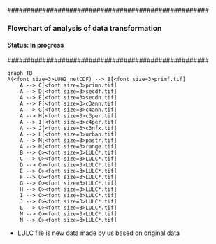 ####################################################
### Flowchart of analysis of data transformation
#### Status: In progress
####################################################

```mermaid
graph TB
A(<font size=3>LUH2_netCDF) --> B[<font size=3>primf.tif]
    A --> C[<font size=3>primn.tif]
    A --> D[<font size=3>secdf.tif]
    A --> E[<font size=3>secdn.tif]
    A --> F[<font size=3>c3ann.tif]
    A --> G[<font size=3>c4ann.tif]
    A --> H[<font size=3>c3per.tif]
    A --> I[<font size=3>c4per.tif]
    A --> J[<font size=3>c3nfx.tif]
    A --> L[<font size=3>urban.tif]
    A --> M[<font size=3>pastr.tif]
    A --> N[<font size=3>range.tif]
    B --> O><font size=3>LULC*.tif]
    C --> O><font size=3>LULC*.tif]
    D --> O><font size=3>LULC*.tif]
    E --> O><font size=3>LULC*.tif]
    F --> O><font size=3>LULC*.tif]
    G --> O><font size=3>LULC*.tif]
    H --> O><font size=3>LULC*.tif]
    I --> O><font size=3>LULC*.tif]
    J --> O><font size=3>LULC*.tif]
    L --> O><font size=3>LULC*.tif]
    M --> O><font size=3>LULC*.tif]
    N --> O><font size=3>LULC*.tif]
```

* LULC file is new data made by us based on original data 
